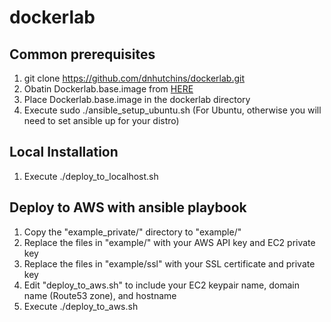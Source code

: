 # dockerlab

## Common prerequisites

1. git clone https://github.com/dnhutchins/dockerlab.git
2. Obatin Dockerlab.base.image from [HERE](https://drive.google.com/file/d/0BzoMGTw__FoWeUhBNEYtcHdzY28/view?usp=sharing)
3. Place Dockerlab.base.image in the dockerlab directory
4. Execute sudo ./ansible_setup_ubuntu.sh (For Ubuntu, otherwise you will need to set ansible up for your distro)

## Local Installation

1. Execute ./deploy_to_localhost.sh

## Deploy to AWS with ansible playbook

1. Copy the "example_private/" directory to "example/"
2. Replace the files in "example/" with your AWS API key and EC2 private key
3. Replace the files in "example/ssl" with your SSL certificate and private key
4. Edit "deploy_to_aws.sh" to include your EC2 keypair name, domain name (Route53 zone), and hostname 
5. Execute ./deploy_to_aws.sh

